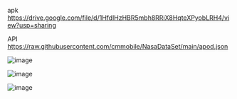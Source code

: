 apk
https://drive.google.com/file/d/1HfdlHzHBR5mbh8RRiX8HqteXPyobLRH4/view?usp=sharing

API
https://raw.githubusercontent.com/cmmobile/NasaDataSet/main/apod.json

![image](https://github.com/holukent/testimageview/blob/master/Screenshot_20210627-010942.png)

![image](https://github.com/holukent/testimageview/blob/master/Screenshot_20210627-010948.png)

![image](https://github.com/holukent/testimageview/blob/master/Screenshot_20210627-010959.png)
